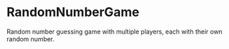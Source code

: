 # RandomNumberGame
Random number guessing game with multiple players, each with their own random number.
